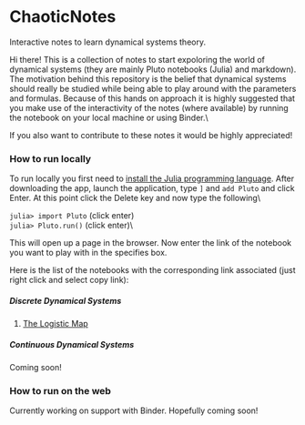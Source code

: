 # ChaoticNotes
Interactive notes to learn dynamical systems theory.

Hi there! This is a collection of notes to start expoloring the world of dynamical systems (they are mainly Pluto notebooks (Julia) and markdown). The motivation behind this repository is the belief that dynamical systems should really be studied while being able to play around with the parameters and formulas. Because of this hands on approach it is highly suggested that you make use of the interactivity of the notes (where available) by running the notebook on your local machine or using Binder.\

If you also want to contribute to these notes it would be highly appreciated!

### How to run locally
To run locally you first need to [install the Julia programming language](https://julialang.org/downloads/). After downloading the app, launch the application, type `]` and `add Pluto` and click Enter.
At this point click the Delete key and now type the following\

`julia> import Pluto` (click enter)\
`julia> Pluto.run()` (click enter)\

This will open up a page in the browser. Now enter the link of the notebook you want to play with in the specifies box.

Here is the list of the notebooks with the corresponding link associated (just right click and select copy link):

##### Discrete Dynamical Systems

1. [The Logistic Map](https://github.com/lbarazza/ChaoticNotes/blob/main/DiscreteSystems/ChaoticNotesDLMap.jl)

##### Continuous Dynamical Systems

Coming soon!

### How to run on the web

Currently working on support with Binder. Hopefully coming soon!
